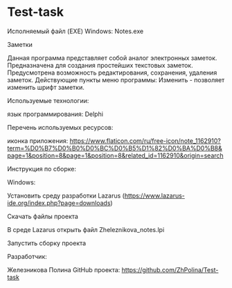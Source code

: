 # Test-task
Исполняемый файл (EXE) Windows: Notes.exe


Заметки

Данная программа представляет собой аналог электронных заметок. Предназначена для создания простейших текстовых заметок. Предусмотрена возможность редактирования, сохранения, удаления заметок. Действующие пункты меню программы: Изменить - позволяет изменить шрифт заметки.  

Используемые технологии:

язык программирования: Delphi

Перечень используемых ресурсов:

иконка приложения: https://www.flaticon.com/ru/free-icon/note_1162910?term=%D0%B7%D0%B0%D0%BC%D0%B5%D1%82%D0%BA%D0%B8&page=1&position=8&page=1&position=8&related_id=1162910&origin=search

Инструкция по сборке:

Windows:

Установить среду разработки Lazarus (https://www.lazarus-ide.org/index.php?page=downloads)

Скачать файлы проекта

В среде Lazarus открыть файл Zheleznikova_notes.lpi

Запустить сборку проекта

Разработчик: 

Железникова Полина
GitHub проекта: https://github.com/ZhPolina/Test-task

